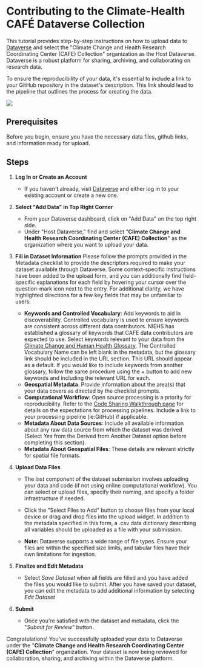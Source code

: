 # Contributing to the Climate-Health CAFÉ Dataverse Collection

This tutorial provides step-by-step instructions on how to upload data to [Dataverse](https://dataverse.harvard.edu/) and select the "Climate Change and Health Research Coordinating Center (CAFE) Collection" organization as the Host Dataverse. Dataverse is a robust platform for sharing, archiving, and collaborating on research data.

To ensure the reproducibility of your data, it's essential to include a link to your GitHub repository in the dataset's description. This link should lead to the pipeline that outlines the process for creating the data. 

![](./imgs/dataverse.png)

## Prerequisites

Before you begin, ensure you have the necessary data files, github links, and information ready for upload.

## Steps

1. **Log In or Create an Account**

   - If you haven't already, visit [Dataverse](https://dataverse.harvard.edu/) and either log in to your existing account or create a new one.

2. **Select "Add Data" in Top Right Corner**

   - From your Dataverse dashboard, click on "Add Data" on the top right side.
   - Under "Host Dataverse," find and select "**Climate Change and Health Research Coordinating Center (CAFE) Collection**" as the organization where you want to upload your data.

3. **Fill in Dataset Information**
Please follow the prompts provided in the Metadata checklist to provide the descriptors required to make your dataset available through Dataverse. Some context-specific instructions have been added to the upload form, and you can additionally find field-specific explanations for each field by hovering your cursor over the question-mark icon next to the entry.
For additional clarity, we have highlighted directions for a few key fields that may be unfamiliar to users:
   -   **Keywords and Controlled Vocabulary**: Add keywords to aid in discoverability. Controlled vocabulary is used to ensure keywords are consistent across different data contributors. NIEHS has established a glossary of keywords that CAFE data contributors are expected to use. Select keywords relevant to your data from the [Climate Change and Human Health Glossary](https://tools.niehs.nih.gov/cchhglossary/). The Controlled Vocabulary Name can be left blank in the metadata, but the glossary link should be included in the URL section. This URL should appear as a default. If you would like to include keywords from another glossary, follow the same procedure using the + button to add new keywords and including the relevant URL for each.
   -   **Geospatial Metadata**. Provide information about the area(s) that your data covers as directed by the checklist prompts.
   -   **Computational Workflow**: Open source processing is a priority for reproducibility. Refer to the [Code Sharing Walkthrough page](https://climate-cafe.github.io/code_sharing_workflow.html) for details on the expectations for processing pipelines. Include a link to your processing pipeline (ie:GitHub) if applicable.
   -   **Metadata About Data Sources**: Include all available information about any raw data source from which the dataset was derived (Select *Yes* from the Derived from Another Dataset option before completing this section).
   -   **Metadata About Geospatial Files**: These details are relevant strictly for spatial file formats. 

4. **Upload Data Files**

   - The last component of the dataset submission involves uploading your data and code (if not using online computational workflow). You can select or upload files, specify their naming, and specify a folder infrastructure if needed. 
   - Click the "Select Files to Add" button to choose files from your local device or drag and drop files into the upload widget. In addition to the metadata specified in this form, a .csv data dictionary describing all variables should be uploaded as a file with your submission.

   - **Note:** Dataverse supports a wide range of file types. Ensure your files are within the specified size limits, and tabular files have their own limitations for ingestion.

6. **Finalize and Edit Metadata**

   - Select *Save Dataset* when all fields are filled and you have added the files you would like to submit. After you have saved your dataset, you can edit the metadata to add additional information by selecting *Edit Dataset*
     
7. **Submit**

   - Once you're satisfied with the dataset and metadata, click the "*Submit for Review*" button.

Congratulations! You've successfully uploaded your data to Dataverse under the "**Climate Change and Health Research Coordinating Center (CAFE) Collection**" organization. Your dataset is now being reviewed for collaboration, sharing, and archiving within the Dataverse platform.
